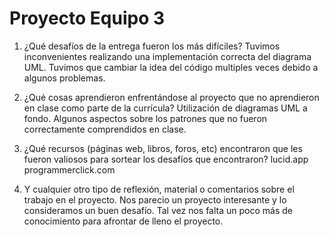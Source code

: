 # Proyecto Equipo 3
1. ¿Qué desafíos de la entrega fueron los más difíciles?
Tuvimos inconvenientes realizando una implementación correcta del diagrama UML.
Tuvimos que cambiar la idea del código multiples veces debido a algunos problemas.

2. ¿Qué cosas aprendieron enfrentándose al proyecto que no aprendieron en clase como parte de la currícula?
Utilización de diagramas UML a fondo.
Algunos aspectos sobre los patrones que no fueron correctamente comprendidos en clase.

3. ¿Qué recursos (páginas web, libros, foros, etc) encontraron que les fueron valiosos para sortear los desafíos que encontraron?
lucid.app
programmerclick.com

4. Y cualquier otro tipo de reflexión, material o comentarios sobre el trabajo en el proyecto.
Nos parecio un proyecto interesante y lo consideramos un buen desafío. Tal vez nos falta un poco más de conocimiento para afrontar de lleno el proyecto.
